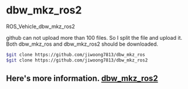 # dbw_mkz_ros2
ROS_Vehicle_dbw_mkz_ros2

github can not upload more than 100 files. So I split the file and upload it.
Both dbw_mkz_ros and dbw_mkz_ros2 should be downloaded.

```bash
$git clone https://github.com/jiwoong7813/dbw_mkz_ros
$git clone https://github.com/jiwoong7813/dbw_mkz_ros2
```

Here's more information.
[dbw_mkz_ros2](https://github.com/jiwoong7813/dbw_mkz_ros)
----------

